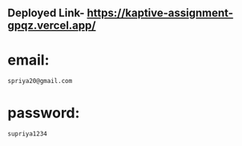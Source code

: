 ## Deployed Link- https://kaptive-assignment-gpqz.vercel.app/
   # email:
    spriya20@gmail.com 
   # password:
    supriya1234
